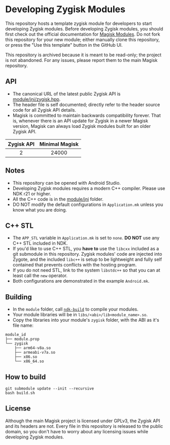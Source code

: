 # Developing Zygisk Modules

This repository hosts a template zygisk module for developers to start developing Zygisk modules. Before developing Zygisk modules, you should first check out the official documentation for [Magisk Modules](https://topjohnwu.github.io/Magisk/guides.html). Do not fork this repository for your new module; either manually clone this repository, or press the "Use this template" button in the GitHub UI.

This repository is archived because it is meant to be read-only; the project is not abandoned. For any issues, please report them to the main Magisk repository.

## API

- The canonical URL of the latest public Zygisk API is [module/jni/zygisk.hpp](https://github.com/topjohnwu/zygisk-module-sample/blob/master/module/jni/zygisk.hpp).
- The header file is self documented; directly refer to the header source code for all Zygisk API details.
- Magisk is committed to maintain backwards compatibility forever. That is, whenever there is an API update for Zygisk in a newer Magisk version, Magisk can always load Zygisk modules built for an older Zygisk API.

| Zygisk API | Minimal Magisk |
| :--------: | :------------: |
|     2      |     24000      |

## Notes

- This repository can be opened with Android Studio.
- Developing Zygisk modules requires a modern C++ compiler. Please use NDK r21 or higher.
- All the C++ code is in the [module/jni](https://github.com/topjohnwu/zygisk-module-sample/tree/master/module/jni) folder.
- DO NOT modify the default configurations in `Application.mk` unless you know what you are doing.

## C++ STL

- The `APP_STL` variable in `Application.mk` is set to `none`. **DO NOT** use any C++ STL included in NDK.
- If you'd like to use C++ STL, you **have to** use the `libcxx` included as a git submodule in this repository. Zygisk modules' code are injected into Zygote, and the included `libc++` is setup to be lightweight and fully self contained that prevents conflicts with the hosting program.
- If you do not need STL, link to the system `libstdc++` so that you can at least call the `new` operator.
- Both configurations are demonstrated in the example `Android.mk`.

## Building

- In the `module` folder, call [`ndk-build`](https://developer.android.com/ndk/guides/ndk-build) to compile your modules.
- Your module libraries will be in `libs/<abi>/lib<module_name>.so`.
- Copy the libraries into your module's `zygisk` folder, with the ABI as it's file name:

```
module_id
├── module.prop
└── zygisk
    ├── arm64-v8a.so
    ├── armeabi-v7a.so
    ├── x86.so
    └── x86_64.so
```

## How to build
```
git submodule update --init --recursive
bash build.sh
```

## License

Although the main Magisk project is licensed under GPLv3, the Zygisk API and its headers are not. Every file in this repository is released to the public domain, so you don't have to worry about any licensing issues while developing Zygisk modules.
